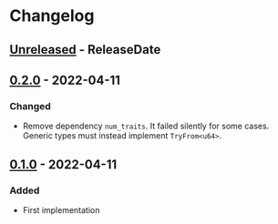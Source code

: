 # Changelog

<!-- next-header -->

## [Unreleased] - ReleaseDate

## [0.2.0] - 2022-04-11
### Changed
- Remove dependency `num_traits`. It failed silently for some cases. Generic types must instead implement `TryFrom<u64>`.

## [0.1.0] - 2022-04-11
### Added
- First implementation

<!-- next-url -->
[Unreleased]: https://github.com/vilcans/pixel_pen/compare/numquant-v0.2.0...HEAD
[0.2.0]: https://github.com/vilcans/numquant/compare/v0.1.0...numquant-v0.2.0
[0.1.0]: https://github.com/vilcans/numquant/tag/v0.1.0
